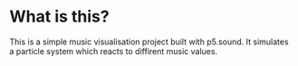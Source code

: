 # What is this?
This is a simple music visualisation project built with p5.sound. It simulates a particle system which reacts to diffirent music values.


